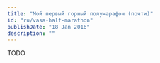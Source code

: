 ```yaml
---
title: "Мой первый горный полумарафон (почти)"
id: "ru/vasa-half-marathon"
publishDate: "18 Jan 2016"
description: ""
---
```


TODO

